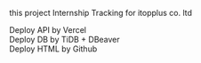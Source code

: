 this project Internship Tracking for itopplus co. ltd

Deploy API by Vercel<br>
Deploy DB by TiDB + DBeaver<br>
Deploy HTML by Github

